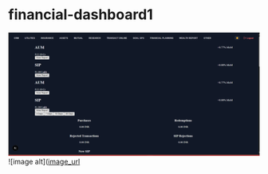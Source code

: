# financial-dashboard1
![image alt](https://github.com/vishveshvar/financial-dashboard1/blob/ccdb3493cfb829577888aecd5a97df2fd6b3aeb9/dark%20theme.png)
![image alt]([image_url](https://github.com/vishveshvar/financial-dashboard1/blob/6a02fdc2c84cb5ff78d7dd5d250575da2a6b0245/light%20theme.png)
